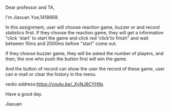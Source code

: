 Dear professor and TA,

I'm Jiaxuan Yue,1418669.

In this assignment, user will choose reaction game, buzzer or and record statistics first. If they choose the reaction game, they will get a information "click 'start' to start the game and click red 'click'to finish" and wait between 10ms and 2000ms before "start" come out.

If they choose buzzer game, they will be asked the number of players, and then, the one who push the button first will win the game.

And the button of record can show the user the record of these game, user can e-mail or clear the history in the menu.

vedio address:https://youtu.be/_XyNJ6CYH9s

Have a good day.

Jiaxuan
